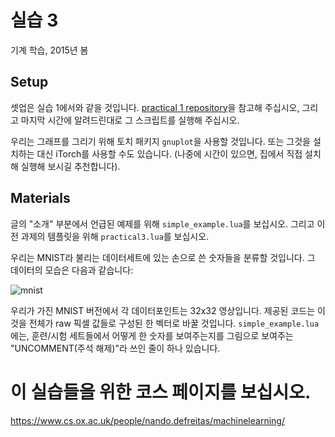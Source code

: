 # 실습 3
기계 학습,  2015년 봄

## Setup
셋업은 실습 1에서와 같을 것입니다. [practical 1 repository](https://github.com/oxford-cs-ml-2015/practical1)을 참고해 주십시오, 그리고 마지막 시간에 알려드린대로 그 스크립트를 실행해 주십시오.

우리는 그래프를 그리기 위해 토치 패키지 `gnuplot`을 사용할 것입니다. 또는 그것을 설치하는 대신 iTorch를 사용할 수도 있습니다. (나중에 시간이 있으면, 집에서 직접 설치해 실행해 보시길 추천합니다).

## Materials
글의 "소개" 부분에서 언급된 예제를 위해 `simple_example.lua`를 보십시오. 그리고 이전 과제의 템플릿을 위해 `practical3.lua`를 보십시오.

우리는 MNIST라 불리는 데이터세트에 있는 손으로 쓴 숫자들을 분류할 것입니다. 그 데이터의 모습은 다음과 같습니다:

![mnist](https://github.com/oxford-cs-ml-2015/practical3/raw/master/mnist.png)

우리가 가진 MNIST 버전에서 각 데이터포인트는 32x32 영상입니다. 제공된 코드는 이것을 전체가 raw 픽셀 값들로 구성된 한 벡터로 바꿀 것입니다. `simple_example.lua`에는, 훈련/시험 세트들에서 어떻게 한 숫자를 보여주는지를 그림으로 보여주는 "UNCOMMENT(주석 해제)"라 쓰인 줄이 하나 있습니다. 

# 이 실습들을 위한 코스 페이지를 보십시오.
<https://www.cs.ox.ac.uk/people/nando.defreitas/machinelearning/>

